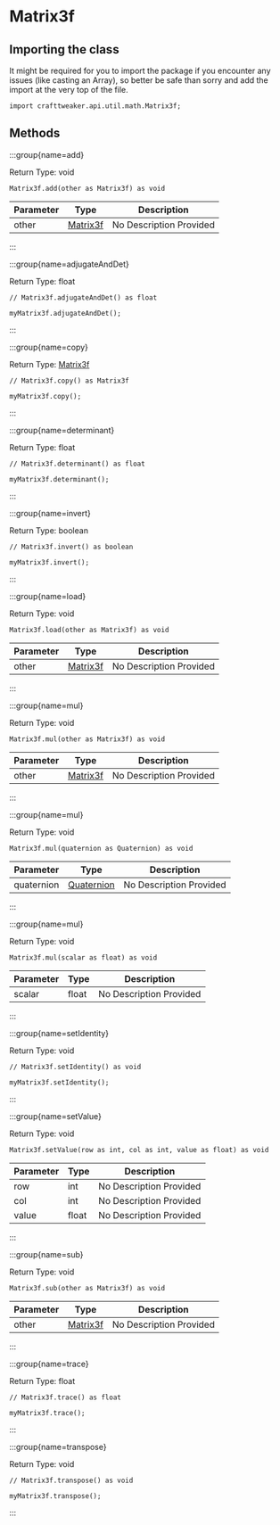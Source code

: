 # Matrix3f

## Importing the class

It might be required for you to import the package if you encounter any issues (like casting an Array), so better be safe than sorry and add the import at the very top of the file.
```zenscript
import crafttweaker.api.util.math.Matrix3f;
```


## Methods

:::group{name=add}

Return Type: void

```zenscript
Matrix3f.add(other as Matrix3f) as void
```

| Parameter | Type                                        | Description             |
| --------- | ------------------------------------------- | ----------------------- |
| other     | [Matrix3f](/vanilla/api/util/math/Matrix3f) | No Description Provided |


:::

:::group{name=adjugateAndDet}

Return Type: float

```zenscript
// Matrix3f.adjugateAndDet() as float

myMatrix3f.adjugateAndDet();
```

:::

:::group{name=copy}

Return Type: [Matrix3f](/vanilla/api/util/math/Matrix3f)

```zenscript
// Matrix3f.copy() as Matrix3f

myMatrix3f.copy();
```

:::

:::group{name=determinant}

Return Type: float

```zenscript
// Matrix3f.determinant() as float

myMatrix3f.determinant();
```

:::

:::group{name=invert}

Return Type: boolean

```zenscript
// Matrix3f.invert() as boolean

myMatrix3f.invert();
```

:::

:::group{name=load}

Return Type: void

```zenscript
Matrix3f.load(other as Matrix3f) as void
```

| Parameter | Type                                        | Description             |
| --------- | ------------------------------------------- | ----------------------- |
| other     | [Matrix3f](/vanilla/api/util/math/Matrix3f) | No Description Provided |


:::

:::group{name=mul}

Return Type: void

```zenscript
Matrix3f.mul(other as Matrix3f) as void
```

| Parameter | Type                                        | Description             |
| --------- | ------------------------------------------- | ----------------------- |
| other     | [Matrix3f](/vanilla/api/util/math/Matrix3f) | No Description Provided |


:::

:::group{name=mul}

Return Type: void

```zenscript
Matrix3f.mul(quaternion as Quaternion) as void
```

| Parameter  | Type                                            | Description             |
| ---------- | ----------------------------------------------- | ----------------------- |
| quaternion | [Quaternion](/vanilla/api/util/math/Quaternion) | No Description Provided |


:::

:::group{name=mul}

Return Type: void

```zenscript
Matrix3f.mul(scalar as float) as void
```

| Parameter | Type  | Description             |
| --------- | ----- | ----------------------- |
| scalar    | float | No Description Provided |


:::

:::group{name=setIdentity}

Return Type: void

```zenscript
// Matrix3f.setIdentity() as void

myMatrix3f.setIdentity();
```

:::

:::group{name=setValue}

Return Type: void

```zenscript
Matrix3f.setValue(row as int, col as int, value as float) as void
```

| Parameter | Type  | Description             |
| --------- | ----- | ----------------------- |
| row       | int   | No Description Provided |
| col       | int   | No Description Provided |
| value     | float | No Description Provided |


:::

:::group{name=sub}

Return Type: void

```zenscript
Matrix3f.sub(other as Matrix3f) as void
```

| Parameter | Type                                        | Description             |
| --------- | ------------------------------------------- | ----------------------- |
| other     | [Matrix3f](/vanilla/api/util/math/Matrix3f) | No Description Provided |


:::

:::group{name=trace}

Return Type: float

```zenscript
// Matrix3f.trace() as float

myMatrix3f.trace();
```

:::

:::group{name=transpose}

Return Type: void

```zenscript
// Matrix3f.transpose() as void

myMatrix3f.transpose();
```

:::


